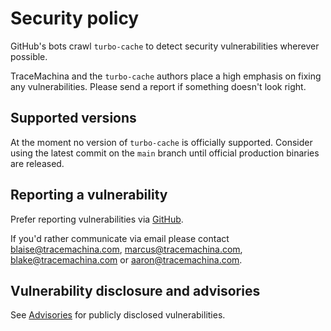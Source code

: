 # Security policy

GitHub's bots crawl `turbo-cache` to detect security vulnerabilities wherever
possible.

TraceMachina and the `turbo-cache` authors place a high emphasis on fixing any
vulnerabilities. Please send a report if something doesn't look right.

## Supported versions

At the moment no version of `turbo-cache` is officially supported. Consider
using the latest commit on the `main` branch until official production binaries
are released.

## Reporting a vulnerability

Prefer reporting vulnerabilities via [GitHub](https://github.com/TraceMachina/turbo-cache/security).

If you'd rather communicate via email please contact <blaise@tracemachina.com>,
<marcus@tracemachina.com>, <blake@tracemachina.com> or <aaron@tracemachina.com>.

## Vulnerability disclosure and advisories

See [Advisories](https://github.com/TraceMachina/turbo-cache/security/advisories)
for publicly disclosed vulnerabilities.
